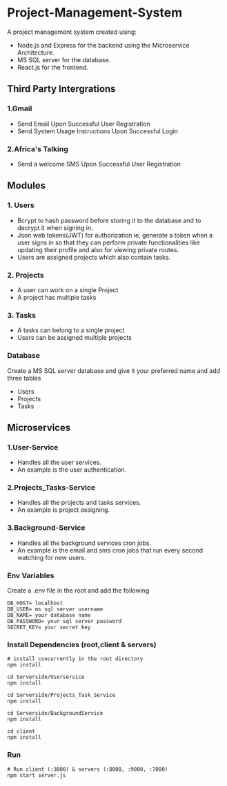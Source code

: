 # Project-Management-System
A project management system created using:
- Node.js and Express for the backend using the Microservice Architecture.
- MS SQL server for the database.
- React.js for the frontend.

## Third Party Intergrations
### 1.Gmail
  - Send Email Upon Successful User Registration
  - Send System Usage Instructions Upon Successful Login
### 2.Africa's Talking
  - Send a welcome SMS Upon Successful User Registration
## Modules
### 1. Users
  - Bcrypt to hash password before storing it to the database and to decrypt it when signing in.
  - Json web tokens(JWT) for authorization ie, generate a token when a user signs in so that they can perform private functionalities like updating their profile
  and also for viewing private routes.
  - Users are assigned projects which also contain tasks.
### 2. Projects
  - A user can work on a single Project
  - A project has multiple tasks
  
### 3. Tasks
  - A tasks can belong to a single project
  - Users can be assigned multiple projects

### Database

Create a MS SQL server database and give it your preferred name and add three tables
  - Users
  - Projects
  - Tasks
  
## Microservices
### 1.User-Service
  - Handles all the user services.
  - An example is the user authentication.
### 2.Projects_Tasks-Service
  - Handles all the projects and tasks services.
  - An example is project assigning.
### 3.Background-Service
  - Handles all the background services cron jobs.
  - An example is the email and sms cron jobs that run every second watching for new users.

### Env Variables

Create a .env file in the root and add the following
```
DB_HOST= localhost
DB_USER= ms sql server username
DB_NAME= your database name
DB_PASSWORD= your sql server password
SECRET_KEY= your secret key

```

### Install Dependencies (root,client & servers)

```
# install concurrently in the root directory
npm install

cd Serverside/Userservice
npm install

cd Serverside/Projects_Task_Service
npm install

cd Serverside/BackgroundService
npm install

cd client
npm install
```

### Run

```
# Run client (:3000) & servers (:8000, :9000, :7000)
npm start server.js

